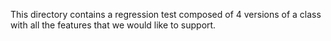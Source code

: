 This directory contains a regression test composed of 4 versions of a class with all the features that we 
would like to support.
